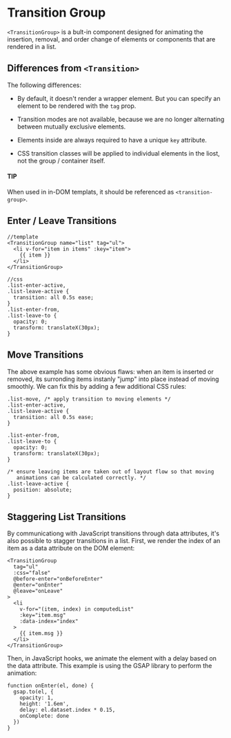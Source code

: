 # Transition Group

```<TransitionGroup>``` is a bult-in component designed for animating the insertion, removal, and order change of elements or components that are rendered in a list.

## Differences from ```<Transition>```

The following differences:

- By default, it doesn't render a wrapper element. But you can specify an element to be rendered with the ```tag``` prop.

- Transition modes are not available, because we are no longer alternating between mutually exclusive elements.

- Elements inside are always required to have a unique ```key``` attribute.

- CSS transition classes will be applied to individual elements in the liost, not the group / container itself.

#### TIP
When used in in-DOM templats, it should be referenced as ```<transition-group>```.

## Enter / Leave Transitions

``` 
//template
<TransitionGroup name="list" tag="ul">
  <li v-for="item in items" :key="item">
    {{ item }}
  </li>
</TransitionGroup>

//css
.list-enter-active,
.list-leave-active {
  transition: all 0.5s ease;
}
.list-enter-from,
.list-leave-to {
  opacity: 0;
  transform: translateX(30px);
}
```

## Move Transitions

The above example has some obvious flaws: when an item is inserted or removed, its surronding items instanly "jump"  into place instead of moving smoothly. We can fix this by adding a few additional CSS rules:

``` 
.list-move, /* apply transition to moving elements */
.list-enter-active,
.list-leave-active {
  transition: all 0.5s ease;
}

.list-enter-from,
.list-leave-to {
  opacity: 0;
  transform: translateX(30px);
}

/* ensure leaving items are taken out of layout flow so that moving
   animations can be calculated correctly. */
.list-leave-active {
  position: absolute;
}
```

## Staggering List Transitions

By communicationg with JavaScript transitions through data attributes, it's also possible to stagger transitions in a list. First, we render the index of an item as a data attribute on the DOM element:

``` 
<TransitionGroup
  tag="ul"
  :css="false"
  @before-enter="onBeforeEnter"
  @enter="onEnter"
  @leave="onLeave"
>
  <li
    v-for="(item, index) in computedList"
    :key="item.msg"
    :data-index="index"
  >
    {{ item.msg }}
  </li>
</TransitionGroup>
```

Then, in JavaScript hooks, we animate the element with a delay based on the data attribute. This example is using the GSAP library to perform the animation:

``` 
function onEnter(el, done) {
  gsap.to(el, {
    opacity: 1,
    height: '1.6em',
    delay: el.dataset.index * 0.15,
    onComplete: done
  })
}
```

